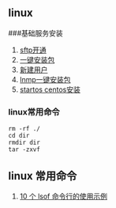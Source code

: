 ## linux

###基础服务安装
1. [sftp开通](http://bbs.chinaunix.net/thread-1960082-1-1.html)
2. [一键安装包](http://lnmp.org/download.html)
3. [新建用户](http://www.cnblogs.com/guangbei/archive/2010/04/26/1721163.html)
4. [lnmp一键安装包](http://lnmp.org/index.html)
5. [startos centos安装](http://www.startos.com/linux/guide/2012071635559_2.html)
  
### linux常用命令

    rm -rf ./
    cd dir
    rmdir dir
    tar -zxvf

## linux 常用命令 

1. [10 个 lsof 命令行的使用示例](http://www.oschina.net/question/12_145479?sort=default&p=2#answers)
